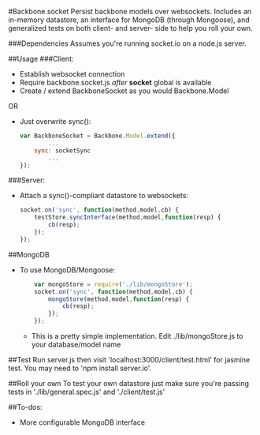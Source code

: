 #Backbone.socket
Persist backbone models over websockets. Includes an in-memory datastore, an interface for MongoDB (through Mongoose), and generalized tests on both client- and server- side to help you roll your own.

###Dependencies
Assumes you're running socket.io on a node.js server.

##Usage
###Client:

- Establish websocket connection
- Require backbone.socket.js _after_ **socket** global is available
- Create / extend BackboneSocket as you would Backbone.Model

OR

- Just overwrite sync():

	``` javascript
	var BackboneSocket = Backbone.Model.extend({
			...
		sync: socketSync
			...
	});
	```
	
###Server:

- Attach a sync()-compliant datastore to websockets:

	``` javascript
	socket.on('sync', function(method,model,cb) {
		testStore.syncInterface(method,model,function(resp) {
			cb(resp);
		});
	});
	```
	
##MongoDB

- To use MongoDB/Mongoose:

 	``` javascript
		var mongoStore = require('./lib/mongoStore');
		socket.on('sync', function(method,model,cb) {
			mongoStore(method,model,function(resp) {
				cb(resp);
			});
		});
	```
	
	- This is a pretty simple implementation. Edit ./lib/mongoStore.js to your database/model name
	
##Test
Run server.js then visit 'localhost:3000/client/test.html' for jasmine test. You may need to 'npm install server.io'.

##Roll your own
To test your own datastore just make sure you're passing tests in './lib/general.spec.js' and './client/test.js'

##To-dos:
- More configurable MongoDB interface